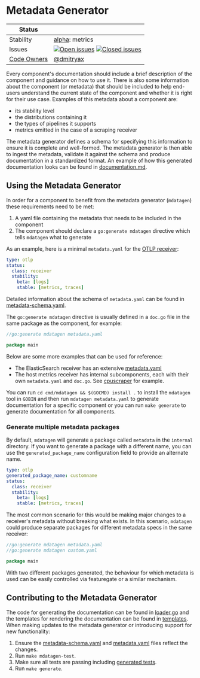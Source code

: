 # Metadata Generator

<!-- status autogenerated section -->
| Status        |           |
| ------------- |-----------|
| Stability     | [alpha]: metrics   |
| Issues        | [![Open issues](https://img.shields.io/github/issues-search/open-telemetry/opentelemetry-collector?query=is%3Aissue%20is%3Aopen%20label%3Acmd%2Fmdatagen%20&label=open&color=orange&logo=opentelemetry)](https://github.com/open-telemetry/opentelemetry-collector/issues?q=is%3Aopen+is%3Aissue+label%3Acmd%2Fmdatagen) [![Closed issues](https://img.shields.io/github/issues-search/open-telemetry/opentelemetry-collector?query=is%3Aissue%20is%3Aclosed%20label%3Acmd%2Fmdatagen%20&label=closed&color=blue&logo=opentelemetry)](https://github.com/open-telemetry/opentelemetry-collector/issues?q=is%3Aclosed+is%3Aissue+label%3Acmd%2Fmdatagen) |
| [Code Owners](https://github.com/open-telemetry/opentelemetry-collector-contrib/blob/main/CONTRIBUTING.md#becoming-a-code-owner)    | [@dmitryax](https://www.github.com/dmitryax) |

[alpha]: https://github.com/open-telemetry/opentelemetry-collector/blob/main/docs/component-stability.md#alpha
<!-- end autogenerated section -->

Every component's documentation should include a brief description of the component and guidance on how to use it.
There is also some information about the component (or metadata) that should be included to help end-users understand the current state of the component and whether it is right for their use case.
Examples of this metadata about a component are:

* its stability level
* the distributions containing it
* the types of pipelines it supports
* metrics emitted in the case of a scraping receiver

The metadata generator defines a schema for specifying this information to ensure it is complete and well-formed.
The metadata generator is then able to ingest the metadata, validate it against the schema and produce documentation in a standardized format.
An example of how this generated documentation looks can be found in [documentation.md](https://github.com/open-telemetry/opentelemetry-collector/blob/main/cmd/mdatagen/internal/samplereceiver/documentation.md).

## Using the Metadata Generator

In order for a component to benefit from the metadata generator (`mdatagen`) these requirements need to be met:
1. A yaml file containing the metadata that needs to be included in the component
2. The component should declare a `go:generate mdatagen` directive which tells `mdatagen` what to generate

As an example, here is a minimal `metadata.yaml` for the [OTLP receiver](https://github.com/open-telemetry/opentelemetry-collector/tree/main/receiver/otlpreceiver):
```yaml
type: otlp
status:
  class: receiver
  stability:
    beta: [logs]
    stable: [metrics, traces]
```

Detailed information about the schema of `metadata.yaml` can be found in [metadata-schema.yaml](./metadata-schema.yaml).

The `go:generate mdatagen` directive is usually defined in a `doc.go` file in the same package as the component, for example:
```go
//go:generate mdatagen metadata.yaml

package main
```

Below are some more examples that can be used for reference:

* The ElasticSearch receiver has an extensive [metadata.yaml](https://github.com/open-telemetry/opentelemetry-collector-contrib/tree/main/receiver/elasticsearchreceiver/metadata.yaml)
* The host metrics receiver has internal subcomponents, each with their own `metadata.yaml` and `doc.go`. See [cpuscraper](https://github.com/open-telemetry/opentelemetry-collector-contrib/tree/main/receiver/hostmetricsreceiver/internal/scraper/cpuscraper) for example.

You can run `cd cmd/mdatagen && $(GOCMD) install .` to install the `mdatagen` tool in `GOBIN` and then run `mdatagen metadata.yaml` to generate documentation for a specific component or you can run `make generate` to generate documentation for all components.

### Generate multiple metadata packages

By default, `mdatagen` will generate a package called `metadata` in the `internal` directory. If you want to generate a package with a different name, you can use the `generated_package_name` configuration field to provide an alternate name.

```yaml
type: otlp
generated_package_name: customname
status:
  class: receiver
  stability:
    beta: [logs]
    stable: [metrics, traces]
```

The most common scenario for this would be making major changes to a receiver's metadata without breaking what exists. In this scenario, `mdatagen` could produce separate packages for different metadata specs in the same receiver:

```go
//go:generate mdatagen metadata.yaml
//go:generate mdatagen custom.yaml

package main
```

With two different packages generated, the behaviour for which metadata is used can be easily controlled via featuregate or a similar mechanism.

## Contributing to the Metadata Generator

The code for generating the documentation can be found in [loader.go](./internal/loader.go) and the templates for rendering the documentation can be found in [templates](./internal/templates).
When making updates to the metadata generator or introducing support for new functionality:

1. Ensure the [metadata-schema.yaml](./metadata-schema.yaml) and [metadata.yaml](./metadata.yaml) files reflect the changes.
2. Run `make mdatagen-test`.
3. Make sure all tests are passing including [generated tests](./internal/samplereceiver/internal/metadata/generated_metrics_test.go).
4. Run `make generate`.
